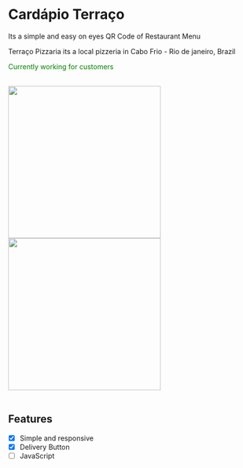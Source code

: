 # Cardápio Terraço

<p> Its a simple and easy on eyes QR Code of Restaurant Menu </p>
<p> Terraço Pizzaria its a local pizzeria in Cabo Frio - Rio de janeiro, Brazil </p>
<p style="color: green"> Currently working for customers</p><br>

<img style="width: 310px" src="img\gifhover.gif">
<img style="width: 310px" src="img/deliverygif.gif"><br><br>

## Features

- [X] Simple and responsive
- [X] Delivery Button 
- [ ] JavaScript